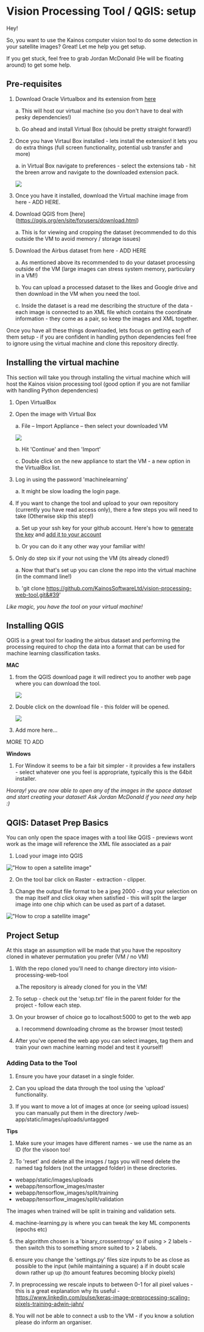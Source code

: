 # Vision Processing Tool / QGIS: setup

Hey!

So, you want to use the Kainos computer vision tool to do some detection in your satellite images? Great! Let me help you get setup.

If you get stuck, feel free to grab Jordan McDonald (He will be floating around) to get some help.


## Pre-requisites

1. Download Oracle Virtualbox and its extension from [here](https://www.virtualbox.org/wiki/Downloads) 

      a. This will host our virtual machine (so you don&#39;t have to deal with pesky dependencies!) 
      
      b. Go ahead and install Virtual Box (should be pretty straight forward!)
      
2. Once you have Virtaul Box installed - lets install the extension! it lets you do extra things (full screen functionality, potential usb transfer and more)

      a. in Virtual Box navigate to preferences - select the extensions tab - hit the breen arrow and navigate to the downloaded extension pack.
      
      ![](https://github.com/KainosSoftwareLtd/vision-processing-web-tool/blob/master/Screen%20Shot%202018-02-15%20at%2012.47.48.png)
      
2. Once you have it installed, download the Virtual machine image from here - ADD HERE.

3. Download QGIS from [here] (https://qgis.org/en/site/forusers/download.html)

      a. This is for viewing and cropping the dataset (recommended to do this outside the VM to avoid memory / storage issues)

4. Download the Airbus dataset from here - ADD HERE

      a. As mentioned above its recommended to do your dataset processing outside of the VM (large images can stress system memory, particulary in a VM!)
      
      b. You can upload a processed dataset to the likes and Google drive and then download in the VM when you need the tool.
      
      c. Inside the dataset is a read me describing the structure of the data - each image is connected to an XML file which           contains the coordinate information - they come as a pair, so keep the images and XML together.


Once you have all these things downloaded, lets focus on getting each of them setup - if you are confident in handling python dependencies feel free to ignore using the virtual machine and clone this repository directly.

## Installing the virtual machine

This section will take you through installing the virtual machine which will host the Kainos vision processing tool (good option if you are not familiar with handling Python dependencies)

1. Open VirtualBox

2. Open the image with Virtual Box 

      a. File – Import Appliance – then select your downloaded VM
      
      ![](https://i.imgur.com/VM8tRFP.png)
      
      b. Hit 'Continue' and then 'Import'
      
      c. Double click on the new appliance to start the VM - a new option in the VirtualBox list.
  

4. Log in using the password &#39;machinelearning&#39;

      a. It might be slow loading the login page.
      
5. If you want to change the tool and upload to your own repository (currently you have read access only), there a few steps you will need to take (Otherwise skip this step!)

      a. Set up your ssh key for your github account. Here&#39;s how to [generate the key](https://help.github.com/articles/generating-a-new-ssh-key-and-adding-it-to-the-ssh-agent/) and [add it to your account](https://help.github.com/articles/adding-a-new-ssh-key-to-your-github-account/)
      
      b. Or you can do it any other way your familiar with! 
      
6. Only do step six if your not using the VM (its already cloned!)

      a. Now that that&#39;s set up you can clone the repo into the virtual machine (in the command line!)

      b. &#39;git clone https://github.com/KainosSoftwareLtd/vision-processing-web-tool.git&#39'

_Like magic, you have the tool on your virtual machine!_

## Installing QGIS

QGIS is a great tool for loading the airbus dataset and performing the processing required to chop the data into a format that can be used for machine learning classification tasks.

**MAC**

1. from the QGIS download page it will redirect you to another web page where you can download the tool.

      ![](https://github.com/KainosSoftwareLtd/vision-processing-web-tool/blob/master/Screen%20Shot%202018-02-14%20at%2016.47.24.png)

2. Double click on the download file - this folder will be opened.

      ![](https://github.com/KainosSoftwareLtd/vision-processing-web-tool/blob/master/Screen%20Shot%202018-02-14%20at%2016.50.52.png)
      
3. Add more here...

MORE TO ADD

**Windows**

1. For Window it seems to be a fair bit simpler - it provides a few installers - select whatever one you feel is appropriate, typically this is the 64bit installer.

_Hooray! you are now able to open any of the images in the space dataset and start creating your dataset! Ask Jordan McDonald if you need any help :)_

## QGIS: Dataset Prep Basics

You can only open the space images with a tool like QGIS - previews wont work as the image will reference the XML file associated as a pair

1. Load your image into QGIS

!["How to open a satellite image"](https://github.com/KainosSoftwareLtd/vision-processing-web-tool/blob/master/Screen%20Shot%202018-02-13%20at%2009.15.48.png?raw=true)

2. On the tool bar click on Raster - extraction - clipper.

3. Change the output file format to be a jpeg 2000 - drag your selection on the map itself and click okay when satisfied - this will split the larger image into one chip which can be used as part of a dataset.

!["How to crop a satellite image"](https://github.com/KainosSoftwareLtd/vision-processing-web-tool/blob/master/Screen%20Shot%202018-02-13%20at%2009.24.07.png?raw=true)

## Project Setup

At this stage an assumption will be made that you have the repository cloned in whatever permutation you prefer (VM / no VM)

1. With the repo cloned you&#39;ll need to change directory into vision-processing-web-tool

      a.The repository is already cloned for you in the VM!

2. To setup - check out the 'setup.txt' file in the parent folder for the project - follow each step.

3. On your browser of choice go to localhost:5000 to get to the web app

      a. I recommend downloading chrome as the browser (most tested)

4. After you&#39;ve opened the web app you can select images, tag them and train your own machine learning model and test it yourself!

### Adding Data to the Tool

1. Ensure you have your dataset in a single folder.

2. Can you upload the data through the tool using the 'upload' functionality.

3. If you want to move a lot of images at once (or seeing upload issues) you can manually put them in the directory /web-app/static/images/uploads/untagged

**Tips**

1. Make sure your images have different names - we use the name as an ID (for the visoon too!

2. To 'reset' and delete all the images / tags you will need delete the named tag folders (not the untagged folder) in these directories.

- webapp/static/images/uploads
- webapp/tensorflow_images/master
- webapp/tensorflow_images/split/training
- webapp/tensorflow_images/split/validation

The images when trained will be split in training and validation sets.

4. machine-learning.py is where you can tweak the key ML components (epochs etc)

5. the algorithm chosen is a 'binary_crossentropy' so if using > 2 labels - then switch this to something smore suited to > 2 labels.

6. ensure you change the 'settings.py' files size inputs to be as close as possible to the input (while maintaining a square)
      a if in doubt scale down rather up up (to amount features becoming blocky pixels)

7. In preprocessing we rescale inputs to between 0-1 for all pixel values - this is a great explanation why its useful - https://www.linkedin.com/pulse/keras-image-preprocessing-scaling-pixels-training-adwin-jahn/

8. You will not be able to connect a usb to the VM - if you know a solution please do inform an organiser.

